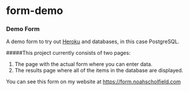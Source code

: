 # form-demo

### Demo Form

A demo form to try out [Heroku](https://heroku.com) and databases, in this case PostgreSQL.

#####This project currently consists of two pages:

1. The page with the actual form where you can enter data.
2. The results page where all of the items in the database are displayed.

You can see this form on my website at https://form.noahscholfield.com
